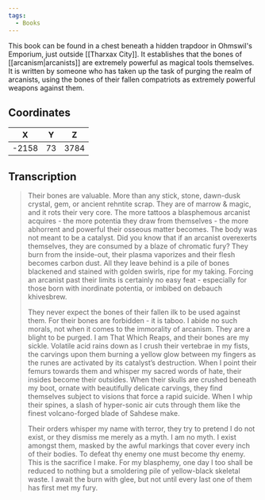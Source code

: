 ```yaml
---
tags:
  - Books
---
```


This book can be found in a chest beneath a hidden trapdoor in Ohmswil's Emporium, just outside [[Tharxax City]]. It establishes that the bones of [[arcanism|arcanists]] are extremely powerful as magical tools themselves. It is written by someone who has taken up the task of purging the realm of arcanists, using the bones of their fallen compatriots as extremely powerful weapons against them.

## Coordinates
| **X** | **Y** | **Z** |
| :---: | :---: | :---: |
| -2158 |  73   | 3784  |

## Transcription
> Their bones are valuable. More than any stick, stone, dawn-dusk crystal, gem, or ancient rehntite scrap. They are of marrow & magic, and it rots their very core. The more tattoos a blasphemous arcanist acquires - the more potentia they draw from themselves - the more abhorrent and powerful their osseous matter becomes. The body was not meant to be a catalyst. Did you know that if an arcanist overexerts themselves, they are consumed by a blaze of chromatic fury? They burn from the inside-out, their plasma vaporizes and their flesh becomes carbon dust. All they leave behind is a pile of bones blackened and stained with golden swirls, ripe for my taking. Forcing an arcanist past their limits is certainly no easy feat - especially for those born with inordinate potentia, or imbibed on debauch khivesbrew.
>
> They never expect the bones of their fallen ilk to be used against them. For their bones are forbidden - it is taboo. I abide no such morals, not when it comes to the immorality of arcanism. They are a blight to be purged. I am That Which Reaps, and their bones are my sickle. Volatile acid rains down as I crush their vertebrae in my fists, the carvings upon them burning a yellow glow between my fingers as the runes are activated by its catalyst’s destruction. When I point their femurs towards them and whisper my sacred words of hate, their insides become their outsides. When their skulls are crushed beneath my boot, ornate with beautifully delicate carvings, they find themselves subject to visions that force a rapid suicide. When I whip their spines, a slash of hyper-sonic air cuts through them like the finest volcano-forged blade of Sahdese make.
>
> Their orders whisper my name with terror, they try to pretend I do not exist, or they dismiss me merely as a myth. I am no myth. I exist amongst them, masked by the awful markings that cover every inch of their bodies. To defeat thy enemy one must become thy enemy. This is the sacrifice I make. For my blasphemy, one day I too shall be reduced to nothing but a smoldering pile of yellow-black skeletal waste. I await the burn with glee, but not until every last one of them has first met my fury.

